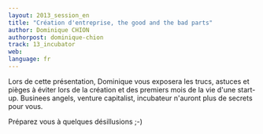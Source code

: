 ```yaml
---
layout: 2013_session_en
title: "Création d'entreprise, the good and the bad parts"
author: Dominique CHION
authorpost: dominique-chion
track: 13_incubator
web: 
language: fr
---
```


Lors de cette présentation, Dominique vous exposera les trucs, astuces et pièges à éviter lors de la création et des premiers mois de la vie d'une start-up.
Businees angels, venture capitalist, incubateur n'auront plus de secrets pour vous.

Préparez vous à quelques désillusions ;-)
